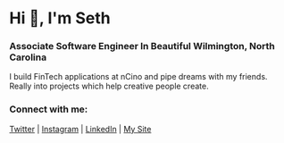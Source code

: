 # Hi 👋, I'm Seth
### Associate Software Engineer In Beautiful Wilmington, North Carolina

I build FinTech applications at nCino and pipe dreams with my friends. Really into projects which help creative people create.

### Connect with me:
[Twitter](https://twitter.com/sethangell) | [Instagram](https://instagram.com/sethangell) | [LinkedIn](https://Linkedin.com/in/sethangell) | [My Site](https://sethangell.com)
